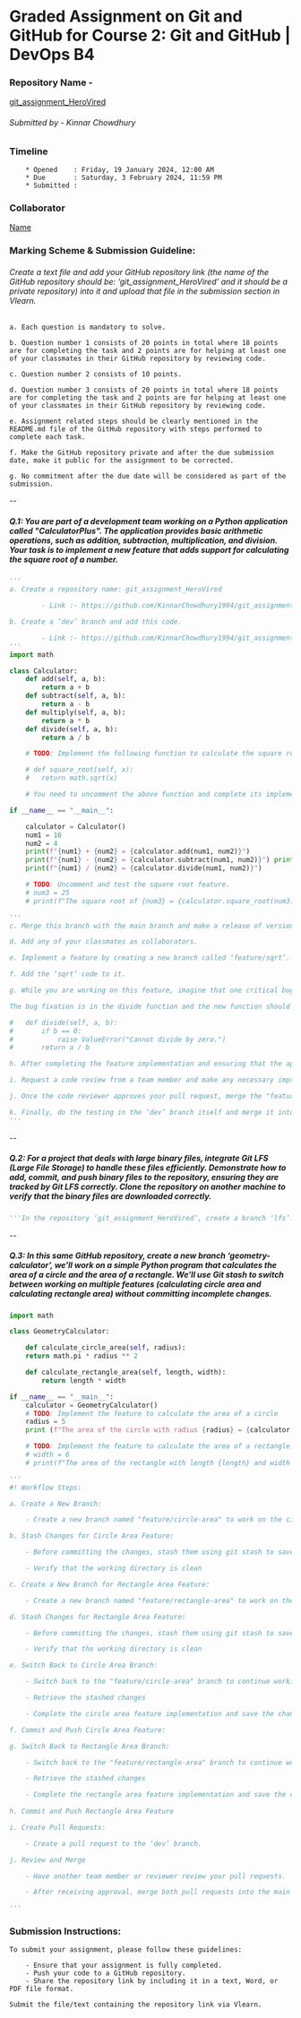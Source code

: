 # Graded Assignment on Git and GitHub for Course 2: Git and GitHub | DevOps B4
### Repository Name - 
[git_assignment_HeroVired](https://github.com/KinnarChowdhury1994/git_assignment_HeroVired "git_assignment_HeroVired")
###### Submitted by - Kinnar Chowdhury

### Timeline
```
    * Opened    : Friday, 19 January 2024, 12:00 AM
    * Due       : Saturday, 3 February 2024, 11:59 PM
    * Submitted :
```
### Collaborator
[Name](https://github.com/KinnarChowdhury1994/git_assignment_HeroVired "Collaborator")

### Marking Scheme & Submission Guideline:
###### Create a text file and add your GitHub repository link (the name of the GitHub repository should be: ‘git_assignment_HeroVired’ and it should be a private repository) into it and upload that file in the submission section in Vlearn.
```
a. Each question is mandatory to solve.

b. Question number 1 consists of 20 points in total where 18 points are for completing the task and 2 points are for helping at least one of your classmates in their GitHub repository by reviewing code.

c. Question number 2 consists of 10 points.

d. Question number 3 consists of 20 points in total where 18 points are for completing the task and 2 points are for helping at least one of your classmates in their GitHub repository by reviewing code.

e. Assignment related steps should be clearly mentioned in the README.md file of the GitHub repository with steps performed to complete each task.

f. Make the GitHub repository private and after the due submission date, make it public for the assignment to be corrected.

g. No commitment after the due date will be considered as part of the submission.
```
*--*
##### Q.1: You are part of a development team working on a Python application called "CalculatorPlus". The application provides basic arithmetic operations, such as addition, subtraction, multiplication, and division. Your task is to implement a new feature that adds support for calculating the square root of a number.

```python
'''
a. Create a repository name: git_assignment_HeroVired

        - Link :- https://github.com/KinnarChowdhury1994/git_assignment_HeroVired

b. Create a ‘dev’ branch and add this code.

        - Link :- https://github.com/KinnarChowdhury1994/git_assignment_HeroVired/tree/dev
'''
import math

class Calculator:
    def add(self, a, b):
        return a + b
    def subtract(self, a, b):
        return a - b
    def multiply(self, a, b):
        return a * b
    def divide(self, a, b):
        return a / b

    # TODO: Implement the following function to calculate the square root of a number.

    # def square_root(self, x):
    #   return math.sqrt(x)

    # You need to uncomment the above function and complete its implementation to add the square root feature.

if __name__ == "__main__":

    calculator = Calculator()
    num1 = 16
    num2 = 4
    print(f"{num1} + {num2} = {calculator.add(num1, num2)}")
    print(f"{num1} - {num2} = {calculator.subtract(num1, num2)}") print(f"{num1} * {num2} = {calculator.multiply(num1, num2)}")
    print(f"{num1} / {num2} = {calculator.divide(num1, num2)}")

    # TODO: Uncomment and test the square root feature.
    # num3 = 25
    # print(f"The square root of {num3} = {calculator.square_root(num3)}")

'''
c. Merge this branch with the main branch and make a release of version 1 of the ‘calculator plus app’.

d. Add any of your classmates as collaborators.

e. Implement a feature by creating a new branch called ‘feature/sqrt’.

f. Add the ‘sqrt’ code to it.

g. While you are working on this feature, imagine that one critical bug is reported in the main branch, and you need to switch back to the ‘dev’ branch, create fixes, and apply them while keeping your ‘feature/sqrt’ branch up-to-date. For this, you need to create

The bug fixation is in the divide function and the new function should be: 

#   def divide(self, a, b):
#       if b == 0:
#           raise ValueError("Cannot divide by zero.")
#       return a / b

h. After completing the feature implementation and ensuring that the application works correctly, create a pull request targeting the main branch.

i. Request a code review from a team member and make any necessary improvements based on the review feedback.

j. Once the code reviewer approves your pull request, merge the "feature/sqrt" branch into the ‘dev’ branch.

k. Finally, do the testing in the ‘dev’ branch itself and merge it into the ‘main’ branch and create a ‘version 2’ release.
'''
```
*--*
##### Q.2: For a project that deals with large binary files, integrate Git LFS (Large File Storage) to handle these files efficiently. Demonstrate how to add, commit, and push binary files to the repository, ensuring they are tracked by Git LFS correctly. Clone the repository on another machine to verify that the binary files are downloaded correctly.

```python
'''In the repository ‘git_assignment_HeroVired’, create a branch ‘lfs’. Upload any large file whose size is over ‘200mb’ and try to push this file into the repository.'''
```

*--*
##### Q.3: In this same GitHub repository, create a new branch ‘geometry-calculator’, we'll work on a simple Python program that calculates the area of a circle and the area of a rectangle. We'll use Git stash to switch between working on multiple features (calculating circle area and calculating rectangle area) without committing incomplete changes.

```python
import math

class GeometryCalculator:

    def calculate_circle_area(self, radius):
    return math.pi * radius ** 2

    def calculate_rectangle_area(self, length, width):
        return length * width

if __name__ == "__main__":
    calculator = GeometryCalculator()
    # TODO: Implement the feature to calculate the area of a circle
    radius = 5
    print (f"The area of the circle with radius {radius} = {calculator.calculate_circle_area(radius)}")

    # TODO: Implement the feature to calculate the area of a rectangle # length = 10
    # width = 6
    # print(f"The area of the rectangle with length {length} and width {width} = {calculator.calculate_rectangle_area(length, width)}")

'''
#! Workflow Steps:

a. Create a New Branch:

    - Create a new branch named "feature/circle-area" to work on the circle area feature

b. Stash Changes for Circle Area Feature:

    - Before committing the changes, stash them using git stash to save the incomplete feature implementation.

    - Verify that the working directory is clean

c. Create a New Branch for Rectangle Area Feature:

    - Create a new branch named "feature/rectangle-area" to work on the rectangle area

d. Stash Changes for Rectangle Area Feature:

    - Before committing the changes, stash them using git stash to save the incomplete feature implementation.

    - Verify that the working directory is clean

e. Switch Back to Circle Area Branch:

    - Switch back to the "feature/circle-area" branch to continue working on the circle area feature.

    - Retrieve the stashed changes

    - Complete the circle area feature implementation and save the changes.

f. Commit and Push Circle Area Feature:

g. Switch Back to Rectangle Area Branch:

    - Switch back to the "feature/rectangle-area" branch to continue working on the rectangle area feature.

    - Retrieve the stashed changes

    - Complete the rectangle area feature implementation and save the changes.
    
h. Commit and Push Rectangle Area Feature

i. Create Pull Requests:

    - Create a pull request to the ‘dev’ branch.

j. Review and Merge

    - Have another team member or reviewer review your pull requests.

    - After receiving approval, merge both pull requests into the main branch.

'''
```
### Submission Instructions:

```
To submit your assignment, please follow these guidelines:

    - Ensure that your assignment is fully completed.
    - Push your code to a GitHub repository.
    - Share the repository link by including it in a text, Word, or PDF file format.

Submit the file/text containing the repository link via Vlearn.
```